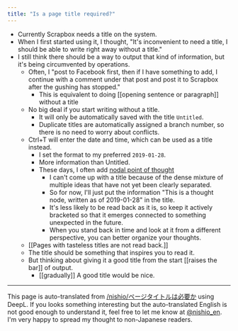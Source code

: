 ```yaml
---
title: "Is a page title required?"
---
```


- Currently Scrapbox needs a title on the system.
- When I first started using it, I thought, "It's inconvenient to need a title, I should be able to write right away without a title."
- I still think there should be a way to output that kind of information, but it's being circumvented by operations.
    - Often, I "post to Facebook first, then if I have something to add, I continue with a comment under that post and post it to Scrapbox after the gushing has stopped."
        - This is equivalent to doing [[opening sentence or paragraph]] without a title
    - No big deal if you start writing without a title.
        - It will only be automatically saved with the title `Untitled`.
        - Duplicate titles are automatically assigned a branch number, so there is no need to worry about conflicts.
    - Ctrl+T will enter the date and time, which can be used as a title instead.
        - I set the format to my preferred `2019-01-28`.
        - More information than Untitled.
        - These days, I often add [nodal point of thought](https://scrapbox.io/nishio/search/page?q=%E6%80%9D%E8%80%83%E3%81%AE%E7%B5%90%E7%AF%80%E7%82%B9)
            - I can't come up with a title because of the dense mixture of multiple ideas that have not yet been clearly separated.
            - So for now, I'll just put the information "This is a thought node, written as of 2019-01-28" in the title.
            - It's less likely to be read back as it is, so keep it actively bracketed so that it emerges connected to something unexpected in the future.
            - When you stand back in time and look at it from a different perspective, you can better organize your thoughts.
    - [[Pages with tasteless titles are not read back.]]
    - The title should be something that inspires you to read it.
    - But thinking about giving it a good title from the start [[raises the bar]] of output.
        - [[gradually]] A good title would be nice.

---
This page is auto-translated from [/nishio/ページタイトルは必要か](https://scrapbox.io/nishio/ページタイトルは必要か) using DeepL. If you looks something interesting but the auto-translated English is not good enough to understand it, feel free to let me know at [@nishio_en](https://twitter.com/nishio_en). I'm very happy to spread my thought to non-Japanese readers.